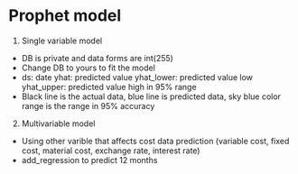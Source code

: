 # Prophet model
1. Single variable model
- DB is private and data forms are int(255)
- Change DB to yours to fit the model
- ds: date  yhat: predicted value  yhat_lower: predicted value low  yhat_upper: predicted value high in 95% range
- Black line is the actual data, blue line is predicted data, sky blue color range is the range in 95% accuracy

2. Multivariable model
- Using other varible that affects cost data prediction (variable cost, fixed cost, material cost, exchange rate, interest rate)
- add_regression to predict 12 months

